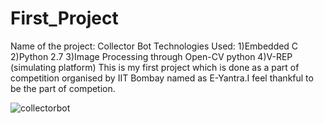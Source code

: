 # First_Project
Name of the project: Collector Bot
Technologies Used:
1)Embedded C
2)Python 2.7
3)Image Processing through Open-CV python
4)V-REP (simulating platform)
This is my first project which is done as a part of competition organised by IIT Bombay named as E-Yantra.I feel thankful to be the part of competion. 

![collectorbot](https://user-images.githubusercontent.com/38732642/39397615-f0e8950a-4b1f-11e8-8b8e-8dda70cc81e3.JPG)
